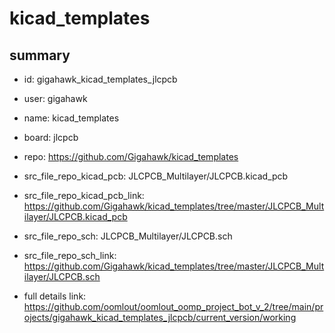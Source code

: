 # kicad_templates
 
## summary 
* id: gigahawk_kicad_templates_jlcpcb
* user: gigahawk
* name: kicad_templates
* board: jlcpcb
* repo: https://github.com/Gigahawk/kicad_templates
* src_file_repo_kicad_pcb: JLCPCB_Multilayer/JLCPCB.kicad_pcb
* src_file_repo_kicad_pcb_link: https://github.com/Gigahawk/kicad_templates/tree/master/JLCPCB_Multilayer/JLCPCB.kicad_pcb


* src_file_repo_sch: JLCPCB_Multilayer/JLCPCB.sch
* src_file_repo_sch_link: https://github.com/Gigahawk/kicad_templates/tree/master/JLCPCB_Multilayer/JLCPCB.sch
* full details link: https://github.com/oomlout/oomlout_oomp_project_bot_v_2/tree/main/projects/gigahawk_kicad_templates_jlcpcb/current_version/working  







